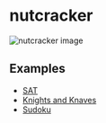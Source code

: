 # nutcracker

![nutcracker image](https://cdn.rawgit.com/TomasMikula/nutcracker/master/nutcracker.svg)

## Examples
- [SAT](https://github.com/TomasMikula/nutcracker/blob/master/src/test/scala/nutcracker/demo/Sat.scala)
- [Knights and Knaves](https://github.com/TomasMikula/nutcracker/blob/master/src/test/scala/nutcracker/demo/KnightsAndKnaves.scala)
- [Sudoku](https://github.com/TomasMikula/nutcracker/blob/master/src/test/scala/nutcracker/demo/Sudoku.scala)
